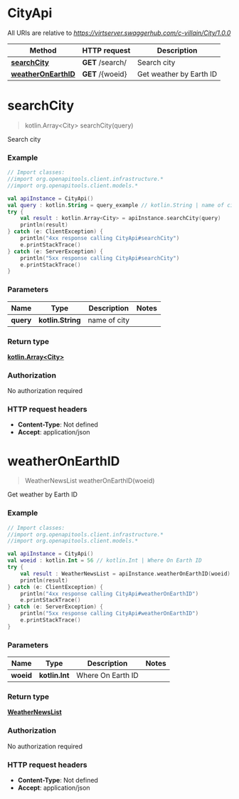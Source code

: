 # CityApi

All URIs are relative to *https://virtserver.swaggerhub.com/c-villain/City/1.0.0*

Method | HTTP request | Description
------------- | ------------- | -------------
[**searchCity**](CityApi.md#searchCity) | **GET** /search/ | Search city
[**weatherOnEarthID**](CityApi.md#weatherOnEarthID) | **GET** /{woeid} | Get weather by Earth ID


<a name="searchCity"></a>
# **searchCity**
> kotlin.Array&lt;City&gt; searchCity(query)

Search city

### Example
```kotlin
// Import classes:
//import org.openapitools.client.infrastructure.*
//import org.openapitools.client.models.*

val apiInstance = CityApi()
val query : kotlin.String = query_example // kotlin.String | name of city
try {
    val result : kotlin.Array<City> = apiInstance.searchCity(query)
    println(result)
} catch (e: ClientException) {
    println("4xx response calling CityApi#searchCity")
    e.printStackTrace()
} catch (e: ServerException) {
    println("5xx response calling CityApi#searchCity")
    e.printStackTrace()
}
```

### Parameters

Name | Type | Description  | Notes
------------- | ------------- | ------------- | -------------
 **query** | **kotlin.String**| name of city |

### Return type

[**kotlin.Array&lt;City&gt;**](City.md)

### Authorization

No authorization required

### HTTP request headers

 - **Content-Type**: Not defined
 - **Accept**: application/json

<a name="weatherOnEarthID"></a>
# **weatherOnEarthID**
> WeatherNewsList weatherOnEarthID(woeid)

Get weather by Earth ID

### Example
```kotlin
// Import classes:
//import org.openapitools.client.infrastructure.*
//import org.openapitools.client.models.*

val apiInstance = CityApi()
val woeid : kotlin.Int = 56 // kotlin.Int | Where On Earth ID
try {
    val result : WeatherNewsList = apiInstance.weatherOnEarthID(woeid)
    println(result)
} catch (e: ClientException) {
    println("4xx response calling CityApi#weatherOnEarthID")
    e.printStackTrace()
} catch (e: ServerException) {
    println("5xx response calling CityApi#weatherOnEarthID")
    e.printStackTrace()
}
```

### Parameters

Name | Type | Description  | Notes
------------- | ------------- | ------------- | -------------
 **woeid** | **kotlin.Int**| Where On Earth ID |

### Return type

[**WeatherNewsList**](WeatherNewsList.md)

### Authorization

No authorization required

### HTTP request headers

 - **Content-Type**: Not defined
 - **Accept**: application/json


